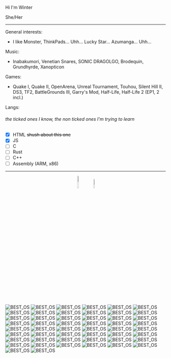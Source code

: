 Hi I'm Winter

She/Her

***

General interests:
  - I like Monster, ThinkPads... Uhh... Lucky Star... Azumanga... Uhh...

Music:
  - Inabakumori, Venetian Snares, SONIC DRAGOLGO, Brodequin, Grundhyrde, Xanopticon

Games:
  - Quake I, Quake II, OpenArena, Unreal Tournament, Touhou, Silent Hill II, DS3, TF2, BattleGrounds III, Garry's Mod, Half-Life, Half-Life 2 (EP1, 2 incl.)

Langs:
  ###### the ticked ones I know, the non ticked ones I'm trying to learn
  - [x] HTML ~~shush about this one~~
  - [x] JS
  - [ ] C
  - [ ] Rust
  - [ ] C++
  - [ ] Assembly (ARM, x86)

***

<p align="center"><img src="https://wiki.installgentoo.com/images/f/f9/Arch-linux-logo.png" width="10%" height="auto"> <img src="https://www.debian.org/logos/openlogo-nd.svg" width="8.5%" height="auto" /></p> 

![BEST_OS](https://www.gentoo.org/assets/img/badges/gentoo-badge.png) ![BEST_OS](https://www.gentoo.org/assets/img/badges/gentoo-badge.png) ![BEST_OS](https://www.gentoo.org/assets/img/badges/gentoo-badge.png) ![BEST_OS](https://www.gentoo.org/assets/img/badges/gentoo-badge.png) ![BEST_OS](https://www.gentoo.org/assets/img/badges/gentoo-badge.png) ![BEST_OS](https://www.gentoo.org/assets/img/badges/gentoo-badge.png) ![BEST_OS](https://www.gentoo.org/assets/img/badges/gentoo-badge.png) ![BEST_OS](https://www.gentoo.org/assets/img/badges/gentoo-badge.png) ![BEST_OS](https://www.gentoo.org/assets/img/badges/gentoo-badge.png) ![BEST_OS](https://www.gentoo.org/assets/img/badges/gentoo-badge.png) ![BEST_OS](https://www.gentoo.org/assets/img/badges/gentoo-badge.png) ![BEST_OS](https://www.gentoo.org/assets/img/badges/gentoo-badge.png) ![BEST_OS](https://www.gentoo.org/assets/img/badges/gentoo-badge.png) ![BEST_OS](https://www.gentoo.org/assets/img/badges/gentoo-badge.png) ![BEST_OS](https://www.gentoo.org/assets/img/badges/gentoo-badge.png) ![BEST_OS](https://www.gentoo.org/assets/img/badges/gentoo-badge.png) ![BEST_OS](https://www.gentoo.org/assets/img/badges/gentoo-badge.png) ![BEST_OS](https://www.gentoo.org/assets/img/badges/gentoo-badge.png) ![BEST_OS](https://www.gentoo.org/assets/img/badges/gentoo-badge.png) ![BEST_OS](https://www.gentoo.org/assets/img/badges/gentoo-badge.png) ![BEST_OS](https://www.gentoo.org/assets/img/badges/gentoo-badge.png) ![BEST_OS](https://www.gentoo.org/assets/img/badges/gentoo-badge.png) ![BEST_OS](https://www.gentoo.org/assets/img/badges/gentoo-badge.png) ![BEST_OS](https://www.gentoo.org/assets/img/badges/gentoo-badge.png) ![BEST_OS](https://www.gentoo.org/assets/img/badges/gentoo-badge.png) ![BEST_OS](https://www.gentoo.org/assets/img/badges/gentoo-badge.png) ![BEST_OS](https://www.gentoo.org/assets/img/badges/gentoo-badge.png) ![BEST_OS](https://www.gentoo.org/assets/img/badges/gentoo-badge.png) ![BEST_OS](https://www.gentoo.org/assets/img/badges/gentoo-badge.png) ![BEST_OS](https://www.gentoo.org/assets/img/badges/gentoo-badge.png) ![BEST_OS](https://www.gentoo.org/assets/img/badges/gentoo-badge.png) ![BEST_OS](https://www.gentoo.org/assets/img/badges/gentoo-badge.png) ![BEST_OS](https://www.gentoo.org/assets/img/badges/gentoo-badge.png) ![BEST_OS](https://www.gentoo.org/assets/img/badges/gentoo-badge.png) ![BEST_OS](https://www.gentoo.org/assets/img/badges/gentoo-badge.png) ![BEST_OS](https://www.gentoo.org/assets/img/badges/gentoo-badge.png) ![BEST_OS](https://www.gentoo.org/assets/img/badges/gentoo-badge.png) ![BEST_OS](https://www.gentoo.org/assets/img/badges/gentoo-badge.png) ![BEST_OS](https://www.gentoo.org/assets/img/badges/gentoo-badge.png) ![BEST_OS](https://www.gentoo.org/assets/img/badges/gentoo-badge.png) ![BEST_OS](https://www.gentoo.org/assets/img/badges/gentoo-badge.png) ![BEST_OS](https://www.gentoo.org/assets/img/badges/gentoo-badge.png) ![BEST_OS](https://www.gentoo.org/assets/img/badges/gentoo-badge.png) ![BEST_OS](https://www.gentoo.org/assets/img/badges/gentoo-badge.png) ![BEST_OS](https://www.gentoo.org/assets/img/badges/gentoo-badge.png) ![BEST_OS](https://www.gentoo.org/assets/img/badges/gentoo-badge.png) ![BEST_OS](https://www.gentoo.org/assets/img/badges/gentoo-badge.png) ![BEST_OS](https://www.gentoo.org/assets/img/badges/gentoo-badge.png) ![BEST_OS](https://www.gentoo.org/assets/img/badges/gentoo-badge.png) ![BEST_OS](https://www.gentoo.org/assets/img/badges/gentoo-badge.png)
